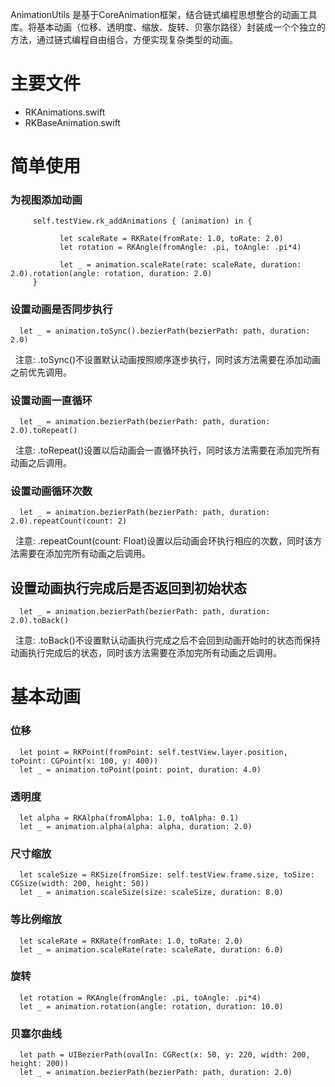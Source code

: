 
AnimationUtils 是基于CoreAnimation框架，结合链式编程思想整合的动画工具库。将基本动画（位移、透明度、缩放、旋转、贝塞尔路径）封装成一个个独立的方法，通过链式编程自由组合，方便实现复杂类型的动画。
# 主要文件

 * RKAnimations.swift
 * RKBaseAnimation.swift

# 简单使用
   
### 为视图添加动画

         self.testView.rk_addAnimations { (animation) in {

               let scaleRate = RKRate(fromRate: 1.0, toRate: 2.0)
               let rotation = RKAngle(fromAngle: .pi, toAngle: .pi*4)
            
               let _ = animation.scaleRate(rate: scaleRate, duration: 2.0).rotation(angle: rotation, duration: 2.0)
         }
    
### 设置动画是否同步执行

      let _ = animation.toSync().bezierPath(bezierPath: path, duration: 2.0)
      
   注意: .toSync()不设置默认动画按照顺序逐步执行，同时该方法需要在添加动画之前优先调用。
   
### 设置动画一直循环

      let _ = animation.bezierPath(bezierPath: path, duration: 2.0).toRepeat()
     
   注意: .toRepeat()设置以后动画会一直循环执行，同时该方法需要在添加完所有动画之后调用。

### 设置动画循环次数

      let _ = animation.bezierPath(bezierPath: path, duration: 2.0).repeatCount(count: 2)
      
   注意: .repeatCount(count: Float)设置以后动画会环执行相应的次数，同时该方法需要在添加完所有动画之后调用。
   
## 设置动画执行完成后是否返回到初始状态

      let _ = animation.bezierPath(bezierPath: path, duration: 2.0).toBack()
      
   注意: .toBack()不设置默认动画执行完成之后不会回到动画开始时的状态而保持动画执行完成后的状态，同时该方法需要在添加完所有动画之后调用。
    
# 基本动画

### 位移

      let point = RKPoint(fromPoint: self.testView.layer.position, toPoint: CGPoint(x: 100, y: 400))
      let _ = animation.toPoint(point: point, duration: 4.0)
      
### 透明度

      let alpha = RKAlpha(fromAlpha: 1.0, toAlpha: 0.1)
      let _ = animation.alpha(alpha: alpha, duration: 2.0)
      
### 尺寸缩放

      let scaleSize = RKSize(fromSize: self.testView.frame.size, toSize: CGSize(width: 200, height: 50))
      let _ = animation.scaleSize(size: scaleSize, duration: 8.0)
      
### 等比例缩放

      let scaleRate = RKRate(fromRate: 1.0, toRate: 2.0)
      let _ = animation.scaleRate(rate: scaleRate, duration: 6.0)
      
### 旋转

      let rotation = RKAngle(fromAngle: .pi, toAngle: .pi*4)
      let _ = animation.rotation(angle: rotation, duration: 10.0)
      
### 贝塞尔曲线

      let path = UIBezierPath(ovalIn: CGRect(x: 50, y: 220, width: 200, height: 200))
      let _ = animation.bezierPath(bezierPath: path, duration: 2.0)
